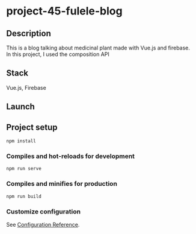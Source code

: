 # project-45-fulele-blog

## Description

This is a blog talking about medicinal plant made with Vue.js and firebase. In this project, I used the composition API

## Stack

Vue.js, Firebase

## Launch

## Project setup

```
npm install
```

### Compiles and hot-reloads for development

```
npm run serve
```

### Compiles and minifies for production

```
npm run build
```

### Customize configuration

See [Configuration Reference](https://cli.vuejs.org/config/).
